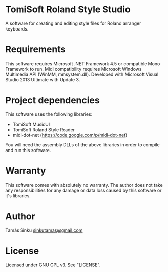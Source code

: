 TomiSoft Roland Style Studio
============================
A software for creating and editing style files for Roland arranger keyboards.

Requirements
============
This software requires Microsoft .NET Framework 4.5 or compatible Mono Framework to run.
Midi compatibility requires Microsoft Windows Multimedia API (WinMM, mmsystem.dll).
Developed with Microsoft Visual Studio 2013 Ultimate with Update 3.

Project dependencies
====================
This software uses the following libraries:
 - TomiSoft MusicUI
 - TomiSoft Roland Style Reader
 - midi-dot-net (https://code.google.com/p/midi-dot-net)
 
You will need the assembly DLLs of the above libraries in order to compile and run this software.

Warranty
========
This software comes with absolutely no warranty. The author does not take any responsibilities for any damage
or data loss caused by this software or it's libraries.

Author
======
Tamás Sinku
sinkutamas@gmail.com

License
=======
Licensed under GNU GPL v3. See "LICENSE".
